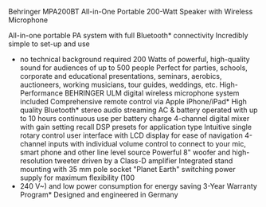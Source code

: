 Behringer MPA200BT All-in-One Portable 200-Watt Speaker with Wireless Microphone

All-in-one portable PA system with full Bluetooth* connectivity
Incredibly simple to set-up and use 
- no technical background required
200 Watts of powerful, high-quality sound for audiences of up to 500 people
Perfect for parties, schools, corporate and educational presentations, seminars, aerobics, auctioneers, working musicians, tour guides, weddings, etc.
High-Performance BEHRINGER ULM digital wireless microphone system included
Comprehensive remote control via Apple iPhone/iPad*
High quality Bluetooth* stereo audio streaming
AC & battery operated with up to 10 hours continuous use per battery charge
4-channel digital mixer with gain setting recall
DSP presets for application type
Intuitive single rotary control user interface with LCD display for ease of navigation
4-channel inputs with individual volume control to connect to your mic, smart phone and other line level source
Powerful 8" woofer and high-resolution tweeter driven by a Class-D amplifier
Integrated stand mounting with 35 mm pole socket
"Planet Earth" switching power supply for maximum flexibility (100 
- 240 V~) and low power consumption for energy saving
3-Year Warranty Program*
Designed and engineered in Germany
